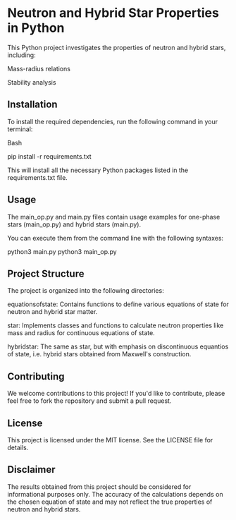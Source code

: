 # Neutron and Hybrid Star Properties in Python

This Python project investigates the properties of neutron and hybrid stars, including:

Mass-radius relations

Stability analysis

## Installation

To install the required dependencies, run the following command in your terminal:

Bash

pip install -r requirements.txt

This will install all the necessary Python packages listed in the requirements.txt file.

## Usage

The main_op.py and main.py files contain usage examples for one-phase stars (main_op.py) and hybrid stars (main.py). 

You can execute them from the command line with the following syntaxes:

python3 main.py
python3 main_op.py

## Project Structure

The project is organized into the following directories:

equationsofstate: Contains functions to define various equations of state for neutron and hybrid star matter.

star: Implements classes and functions to calculate neutron properties like mass and radius for continuous equations of state.

hybridstar: The same as star, but with emphasis on discontinuous equantios of state, i.e. hybrid stars obtained from Maxwell's construction.

## Contributing

We welcome contributions to this project! If you'd like to contribute, please feel free to fork the repository and submit a pull request.

## License

This project is licensed under the MIT license. See the LICENSE file for details.

## Disclaimer

The results obtained from this project should be considered for informational purposes only. The accuracy of the calculations depends on the chosen equation of state and may not reflect the true properties of neutron and hybrid stars.

